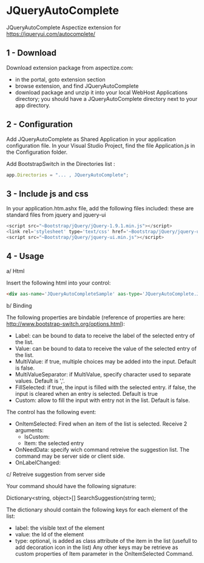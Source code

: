 # JQueryAutoComplete
JQueryAutoComplete Aspectize extension for https://jqueryui.com/autocomplete/

## 1 - Download

Download extension package from aspectize.com:
- in the portal, goto extension section
- browse extension, and find JQueryAutoComplete
- download package and unzip it into your local WebHost Applications directory; you should have a JQueryAutoComplete directory next to your app directory.

## 2 - Configuration

Add JQueryAutoComplete as Shared Application in your application configuration file.
In your Visual Studio Project, find the file Application.js in the Configuration folder.

Add BootstrapSwitch in the Directories list :
```javascript
app.Directories = "... , JQueryAutoComplete";
```

## 3 - Include js and css

In your application.htm.ashx file, add the following files included: these are standard files from jquery and jquery-ui
```javascript
<script src="~Bootstrap/jQuery/jQuery-1.9.1.min.js"></script>
<link rel='stylesheet' type='text/css' href='~Bootstrap/jQuery/jquery-ui.css' />
<script src="~Bootstrap/jQuery/jquery-ui.min.js"></script>
```

## 4 - Usage

a/ Html

Insert the following html into your control:
```html
<div aas-name='JQueryAutoCompleteSample' aas-type='JQueryAutoComplete.JQueryAutoComplete'></div>
```
    
b/ Binding

The following properties are bindable (reference of properties are here: http://www.bootstrap-switch.org/options.html):
- Label: can be bound to data to receive the label of the selected entry of the list.
- Value: can be bound to data to receive the value of the selected entry of the list.
- MultiValue: if true, multiple choices may be added into the input. Default is false.
- MultiValueSeparator: if MultiValue, specify character used to separate values. Default is ','.
- FillSelected: if true, the input is filled with the selected entry. if false, the input is cleared when an entry is selected. Default is true
- Custom: allow to fill the input with entry not in the list. Default is false.

The control has the following event:
- OnItemSelected: Fired when an item of the list is selected. Receive 2 arguments: 
  - IsCustom:
  - Item: the selected entry
- OnNeedData: specify wich command retreive the suggestion list. The command may be server side or client side.
- OnLabelChanged: 

c/ Retreive suggestion from server side

Your command should have the following signature:

Dictionary<string, object>[] SearchSuggestion(string term);

The dictionary should contain the following keys for each element of the list:
- label: the visible text of the element
- value: the Id of the element
- type: optional, is added as class attribute of the item in the list (usefull to add decoration icon in the list)
Any other keys may be retrieve as custom properties of Item parameter in the OnItemSelected Command.

